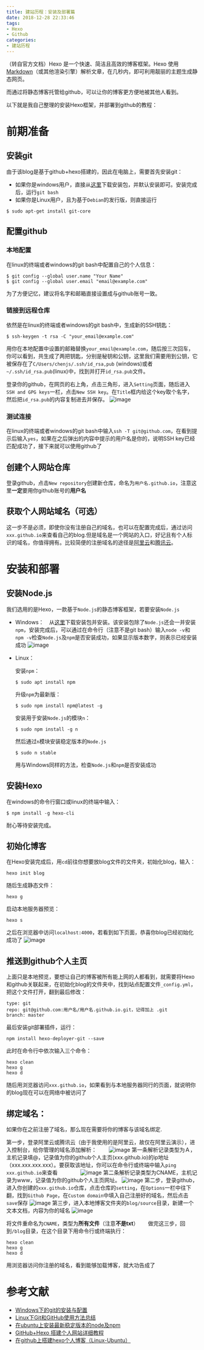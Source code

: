 ```yaml
---
title: 建站历程：安装及部署篇
date: 2018-12-28 22:33:46
tags:
- Hexo
- Github
categories:
- 建站历程
---
```


（转自官方文档）Hexo 是一个快速、简洁且高效的博客框架。Hexo 使用 [Markdown](http://daringfireball.net/projects/markdown/)（或其他渲染引擎）解析文章，在几秒内，即可利用靓丽的主题生成静态网页。

而通过将静态博客托管给github，可以让你的博客更方便地被其他人看到。

以下就是我自己整理的安装Hexo框架，并部署到github的教程：

<!-- more -->

# 前期准备

## 安装git
由于该blog是基于github+hexo搭建的，因此在电脑上，需要首先安装git：　　
- 如果你是windows用户，直接从[这里](https://gitforwindows.org/)下载安装包，并默认安装即可。安装完成后，运行`git bash`
- 如果你是Linux用户，且为基于`Debian`的发行版，则直接运行  
```
$ sudo apt-get install git-core
```
## 配置github
### 本地配置
在linux的终端或者windows的git bash中配置自己的个人信息：
```
$ git config --global user.name "Your Name"
$ git config --global user.email "email@example.com"
```
为了方便记忆，建议将名字和邮箱直接设置成与github账号一致。

###  链接到远程仓库

依然是在linux的终端或者windows的git bash中，生成新的SSH钥匙：

```
$ ssh-keygen -t rsa -C "your_email@example.com"
```
用你在本地配置中设置的邮箱替换`your_email@example.com`，随后按三次回车，你可以看到，共生成了两把钥匙，分别是秘钥和公钥，这里我们需要用到公钥，它被保存在了`C/Users/chenjs/.ssh/id_rsa,pub` (windows)或者`~/.ssh/id_rsa.pub`(linux)中，找到并打开`id_rsa.pub`文件。　　　　

登录你的github，在网页的右上角，点击三角形，进入`Setting`页面，随后进入`SSH and GPG keys`一栏，点击`New SSH key`。在`Title`框内给这个key取个名字，然后把`id_rsa.pub`的内容复制进去并保存。
![image](https://github.com/SwayYe/Img/raw/master/blog/ssh%20key.png)
### 测试连接
在linux的终端或者windows的git bash中输入`ssh -T git@github.com`，在看到提示后输入`yes`，如果在之后弹出的内容中提示的用户名是你的，说明SSH key已经匹配成功了，接下来就可以使用github了
## 创建个人网站仓库
登录github，点击`New repository`创建新仓库，命名为`用户名.github.io`，注意这里**一定**要用你github账号的**用户名**
## 获取个人网站域名（可选）
这一步不是必须，即使你没有注册自己的域名，也可以在配置完成后，通过访问`xxx.github.io`来查看自己的blog.但是域名是一个网站的入口，好记且有个人标识的域名，你值得拥有。比较简便的注册域名的途径是[阿里云](https://wanwang.aliyun.com/domain/)和[腾讯云](https://dnspod.cloud.tencent.com/)。
# 安装和部署
## 安装Node.js
我们选用的是Hexo，一款基于`Node.js`的静态博客框架，若要安装`Node.js`  
- Windows：　从[这里](https://nodejs.org/en/download/)下载安装包并安装。该安装包除了`Node.js`还会一并安装`npm`，安装完成后，可以通过在命令行（注意不是git bash）输入`node -v`和`npm -v`检查`Node.js`及`npm`是否安装成功，如果显示版本数字，则表示已经安装成功
  ![image](https://github.com/SwayYe/Img/raw/master/blog/node%26npm.png)
- Linux：　　

    安装`npm`： 
    ```
    $ sudo apt install npm
    ```
    升级`npm`为最新版：
    ```
    $ sudo npm install npm@latest -g
    ```
    安装用于安装`Node.js`的模块`n`：
    ```
    $ sudo npm install -g n
    ```
    然后通过`n`模块安装稳定版本的`Node.js`
    ```
    $ sudo n stable
    ```
    用与Windows同样的方法，检查`Node.js`和`npm`是否安装成功
## 安装Hexo
在windows的命令行窗口或linux的终端中输入：
```
$ npm install -g hexo-cli 
```

耐心等待安装完成。
## 初始化博客
在Hexo安装完成后，用`cd`前往你想要放blog文件的文件夹，初始化blog，输入：
```
hexo init blog
```
随后生成静态文件：
```
hexo g
```
启动本地服务器预览：
```
hexo s
```
之后在浏览器中访问`localhost:4000`，若看到如下页面，恭喜你blog已经初始化成功了
![image](https://github.com/SwayYe/Img/raw/master/blog/landscape%2Bhelloworld.png)
## 推送到github个人主页
上面只是本地预览，要想让自己的博客被所有能上网的人都看到，就需要将Hexo和github关联起来，在初始化blog的文件夹中，找到站点配置文件`_config.yml`，把这个文件打开，翻到最后修改：
```
type: git
repo: git@github.com:用户名/用户名.github.io.git，记得加上 .git
branch: master
```
最后安装git部署插件，运行：
```
npm install hexo-deployer-git --save
```
此时在命令行中依次输入三个命令：
```
hexo clean 
hexo g 
hexo d
```
随后用浏览器访问`xxx.github.io`，如果看到与本地服务器同行的页面，就说明你的blog现在可以在网络中被访问了
## 绑定域名：
如果你在之前注册了域名，那么现在需要将你的博客与该域名绑定.  

第一步，登录阿里云或腾讯云（由于我使用的是阿里云，故仅在阿里云演示），进入控制台，给你管理的域名添加解析：　　
![image](https://github.com/SwayYe/Img/raw/master/blog/doman1.png)
第一条解析记录类型为Ａ，主机记录填@，记录值为你的github个人主页(xxx.github.io)的ip地址（xxx.xxx.xxx.xxx）。要获取该地址，你可以在命令行或终端中输入`ping xxx.github.io`来查看　　　　
![image](https://github.com/SwayYe/Img/raw/master/blog/domain.png)
第二条解析记录类型为CNAME，主机记录为www，记录值为你的github个人主页网址。
![image](https://github.com/SwayYe/Img/raw/master/blog/domain2.png)
第二步，登录github，进入你创建的`xxx.github.io`仓库，点击仓库的`setting`，在`Options`一栏中往下翻，找到`Github Page`，在`Custom domain`中填入自己注册好的域名，然后点击`save`保存
![image](https://github.com/SwayYe/Img/raw/master/blog/domain3.png)
第三步，进入本地博客文件夹的`blog/source`目录，新建一个文本文档，内容为你的域名
![image](https://github.com/SwayYe/Img/raw/master/blog/domian4.png)

将文件重命名为`CNAME`，类型为**所有文件**（注意**不是txt**）　　
做完这三步，回到`/blog`目录，在这个目录下用命令行或终端执行：
```
hexo clean
hexo g
hexo d
```
用浏览器访问你注册的域名，看到能够加载博客，就大功告成了
# 参考文献
- [Windows下的git的安装与配置](https://segmentfault.com/a/1190000005685137)
- [Linux下Git和GitHub使用方法总结](https://blog.csdn.net/chenguolinblog/article/details/19929509)
- [在ubuntu上安装最新稳定版本的node及npm](https://segmentfault.com/a/1190000007542620)
- [GitHub+Hexo 搭建个人网站详细教程](https://zhuanlan.zhihu.com/p/26625249)
- [在github上搭建hexo个人博客（Linux-Ubuntu）](https://www.jianshu.com/p/f2285d63b3a8)